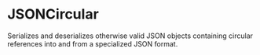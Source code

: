 JSONCircular
============
Serializes and deserializes otherwise valid JSON objects containing circular references into and from a specialized JSON format.

